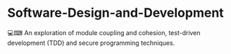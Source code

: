 # Software-Design-and-Development
💻⌨ An exploration of module coupling and cohesion, test-driven development (TDD) and secure programming techniques.
